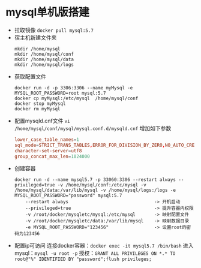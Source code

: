 # mysql单机版搭建
+ 拉取镜像
`docker pull mysql:5.7`
+ 宿主机新建文件夹
    ~~~shell
    mkdir /home/mysql
    mkdir /home/mysql/conf
    mkdir /home/mysql/data
    mkdir /home/mysql/logs
    ~~~
+ 获取配置文件
    ~~~shell
    docker run -d -p 3306:3306 --name myMysql -e MYSQL_ROOT_PASSWORD=root mysql:5.7
    docker cp myMysql:/etc/mysql  /home/mysql/conf
    docker stop myMysql
    docker rm myMysql
    ~~~
+ 配置mysqld.cnf文件
`vi /home/mysql/conf/mysql/mysql.conf.d/mysqld.cnf`
增加如下参数
    ~~~conf
    lower_case_table_names=1
    sql_mode=STRICT_TRANS_TABLES,ERROR_FOR_DIVISION_BY_ZERO,NO_AUTO_CREATE_USER,NO_ENGINE_SUBSTITUTION
    character-set-server=utf8
    group_concat_max_len=1024000
    ~~~
+ 创建容器
    ~~~shell
    docker run -d --name mysql5.7 -p 33060:3306 --restart always --privileged=true -v /home/mysql/conf:/etc/mysql -v /home/mysql/data:/var/lib/mysql -v /home/mysql/logs:/logs -e MYSQL_ROOT_PASSWORD="password" mysql:5.7
        --restart always                                -> 开机启动
        --privileged=true                               -> 提升容器内权限
        -v /root/docker/mysqletc/mysql:/etc/mysql       -> 映射配置文件
        -v /root/docker/mysqletc/data:/var/lib/mysql    -> 映射数据目录
        -e MYSQL_ROOT_PASSWORD="123456"                 -> 设置root的密码为123456
    ~~~
+ 配置ip可访问
	连接docker容器：`docker exec -it mysql5.7 /bin/bash`
		进入mysql：`mysql -u root -p`
		授权：`GRANT ALL PRIVILEGES ON *.* TO root@"%" IDENTIFIED BY "password";flush privileges;`
